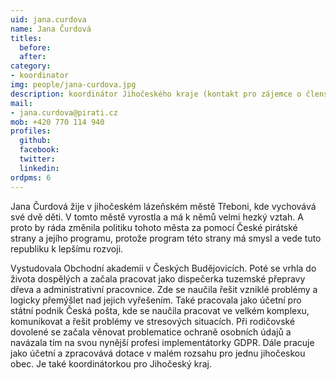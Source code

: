 ```yaml
---
uid: jana.curdova
name: Jana Čurdová
titles:
  before: 
  after:
category:
- koordinator
img: people/jana-curdova.jpg
description: koordinátor Jihočeského kraje (kontakt pro zájemce o členství a dobrovolníky)
mail:
- jana.curdova@pirati.cz
mob: +420 770 114 940
profiles:
  github:
  facebook:				
  twitter:
  linkedin:
ordpms: 6 
---
```

Jana Čurdová žije v jihočeském lázeňském městě Třeboni, kde vychovává své dvě děti. V tomto městě vyrostla a má k němů velmi hezký vztah. A proto by ráda změnila politiku tohoto města za pomocí České pirátské strany a jejího programu, protože program této strany má smysl a vede tuto republiku k lepšímu rozvoji.

Vystudovala Obchodní akademii v Českých Budějovicích. Poté se vrhla do života dospělých a začala pracovat jako dispečerka tuzemské přepravy dřeva a administrativní pracovnice. Zde se naučila řešit vzniklé problémy a logicky přemýšlet nad jejich vyřešením. Také pracovala jako účetní pro státní podnik Česká pošta, kde se naučila pracovat ve velkém komplexu, komunikovat a řešit problémy ve stresových situacích. Při rodičovské dovolené se začala věnovat problematice ochraně osobních údajů a navázala tím na svou nynější profesi implementátorky GDPR. Dále pracuje jako účetní a zpracovává dotace v malém rozsahu pro jednu jihočeskou obec. Je také koordinátorkou pro Jihočeský kraj.
